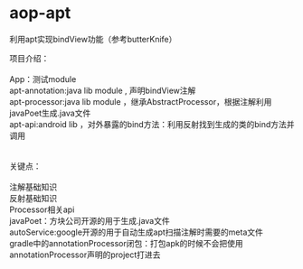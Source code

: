 # aop-apt
利用apt实现bindView功能（参考butterKnife）

项目介绍：<br><br>
  App：测试module<br>
  apt-annotation:java lib module , 声明bindView注解<br>
  apt-processor:java lib module ，继承AbstractProcessor，根据注解利用javaPoet生成.java文件<br>
  apt-api:android lib ，对外暴露的bind方法：利用反射找到生成的类的bind方法并调用<br>
<br><br>
关键点：<br><br>
  注解基础知识<br>
  反射基础知识<br>
  Processor相关api<br>
  javaPoet：方块公司开源的用于生成.java文件<br>
  autoService:google开源的用于自动生成apt扫描注解时需要的meta文件<br>
  gradle中的annotationProcessor闭包：打包apk的时候不会把使用annotationProcessor声明的project打进去<br>
  
  
